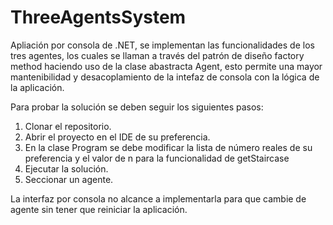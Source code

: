 # ThreeAgentsSystem

Apliación por consola de .NET, se implementan las funcionalidades de los tres agentes, los cuales se llaman a través del patrón de diseño factory method haciendo uso de la clase abastracta Agent, esto permite una mayor mantenibilidad y desacoplamiento de la intefaz de consola con la lógica de la aplicación.

Para probar la solución se deben seguir los siguientes pasos:

1. Clonar el repositorio.
2. Abrir el proyecto en el IDE de su preferencia.
4. En la clase Program se debe modificar la lista de número reales de su preferencia y el valor de n para la funcionalidad de getStaircase
3. Ejecutar la solución.
4. Seccionar un agente.

La interfaz por consola no alcance a implementarla para que cambie de agente sin tener que reiniciar la aplicación. 
